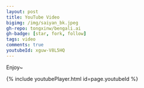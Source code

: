 ```yaml
---
layout: post
title: YouTube Video 
bigimg: /img/saiyan_bk.jpeg
gh-repo: tongxinw/bengali.ai
gh-badge: [star, fork, follow]
tags: video
comments: true
youtubeId: xguw-V8L5HQ
---
```


Enjoy~

{% include youtubePlayer.html id=page.youtubeId %}
